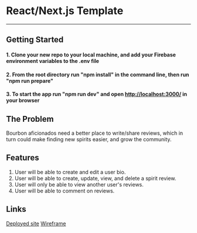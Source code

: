 # React/Next.js Template
___
## Getting Started

#### 1. Clone your new repo to your local machine, and add your Firebase environment variables to the .env file

#### 2. From the root directory run "npm install" in the command line, then run "npm run prepare"

#### 3. To start the app run "npm run dev" and open [http://localhost:3000/](http://localhost:3000/) in your browser

## The Problem
Bourbon aficionados need a better place to write/share reviews, which in turn could make finding new spirits easier, and grow the community.

## Features
1. User will be able to create and edit a user bio.
2. User will be able to create, update, view, and delete a spirit review.
3. User will only be able to view another user's reviews.
4. User will be able to comment on reviews.



## Links
[Deployed site](https://thedailyspirit.netlify.app/)
[Wireframe](https://www.figma.com/file/Rxl8PYsGPRpgaCjLIqRnzX/Figma-basics?type=design&node-id=1669-162202&mode=design&t=fB84PK9QsrJc2LDh-0)
